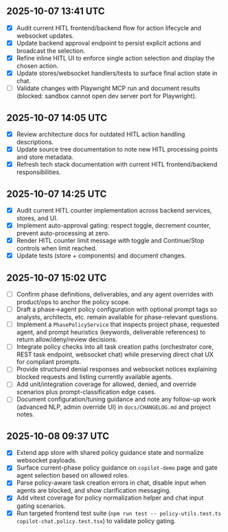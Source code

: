 ## 2025-10-07 13:41 UTC

- [x] Audit current HITL frontend/backend flow for action lifecycle and websocket updates.
- [x] Update backend approval endpoint to persist explicit actions and broadcast the selection.
- [x] Refine inline HITL UI to enforce single action selection and display the chosen action.
- [x] Update stores/websocket handlers/tests to surface final action state in chat.
- [ ] Validate changes with Playwright MCP run and document results (blocked: sandbox cannot open dev server port for Playwright).

## 2025-10-07 14:05 UTC

- [x] Review architecture docs for outdated HITL action handling descriptions.
- [x] Update source tree documentation to note new HITL processing points and store metadata.
- [x] Refresh tech stack documentation with current HITL frontend/backend responsibilities.

## 2025-10-07 14:25 UTC

- [x] Audit current HITL counter implementation across backend services, stores, and UI.
- [x] Implement auto-approval gating: respect toggle, decrement counter, prevent auto-processing at zero.
- [x] Render HITL counter limit message with toggle and Continue/Stop controls when limit reached.
- [x] Update tests (store + components) and document changes.

## 2025-10-07 15:02 UTC

- [ ] Confirm phase definitions, deliverables, and any agent overrides with product/ops to anchor the policy scope.
- [ ] Draft a phase→agent policy configuration with optional prompt tags so analysts, architects, etc. remain available for phase-relevant questions.
- [ ] Implement a `PhasePolicyService` that inspects project phase, requested agent, and prompt heuristics (keywords, deliverable references) to return allow/deny/review decisions.
- [ ] Integrate policy checks into all task creation paths (orchestrator core, REST task endpoint, websocket chat) while preserving direct chat UX for compliant prompts.
- [ ] Provide structured denial responses and websocket notices explaining blocked requests and listing currently available agents.
- [ ] Add unit/integration coverage for allowed, denied, and override scenarios plus prompt-classification edge cases.
- [ ] Document configuration/tuning guidance and note any follow-up work (advanced NLP, admin override UI) in `docs/CHANGELOG.md` and project notes.

## 2025-10-08 09:37 UTC

- [x] Extend app store with shared policy guidance state and normalize websocket payloads.
- [x] Surface current-phase policy guidance on `copilot-demo` page and gate agent selection based on allowed roles.
- [x] Parse policy-aware task creation errors in chat, disable input when agents are blocked, and show clarification messaging.
- [x] Add vitest coverage for policy normalization helper and chat input gating scenarios.
- [x] Run targeted frontend test suite (`npm run test -- policy-utils.test.ts copilot-chat.policy.test.tsx`) to validate policy gating.

